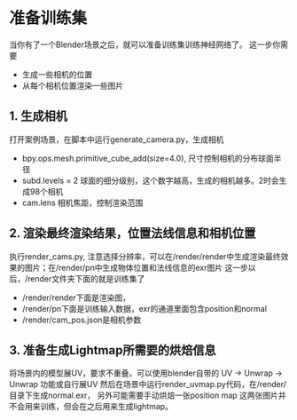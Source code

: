 # 准备训练集

当你有了一个Blender场景之后，就可以准备训练集训练神经网络了。
这一步你需要
- 生成一些相机的位置
- 从每个相机位置渲染一些图片


## 1. 生成相机
打开案例场景，在脚本中运行generate_camera.py，生成相机
- bpy.ops.mesh.primitive_cube_add(size=4.0), 尺寸控制相机的分布球面半径
- subd.levels = 2 球面的细分级别，这个数字越高，生成的相机越多。2时会生成98个相机
- cam.lens 相机焦距，控制渲染范围

## 2. 渲染最终渲染结果，位置法线信息和相机位置
执行render_cams.py, 注意选择分辨率，可以在/render/render中生成渲染最终效果的图片；在/render/pn中生成物体位置和法线信息的exr图片
这一步以后，/render文件夹下面的就是训练集了
- /render/render下面是渲染图，
- /render/pn下面是训练输入数据，exr的通道里面包含position和normal
- /render/cam_pos.json是相机参数


## 3. 准备生成Lightmap所需要的烘焙信息
将场景内的模型展UV，要求不重叠。可以使用blender自带的 UV -> Unwrap -> Unwrap 功能或自行展UV
然后在场景中运行render_uvmap.py代码，在/render/目录下生成normal.exr，
另外可能需要手动烘焙一张position map
这两张图片并不会用来训练，但会在之后用来生成lightmap。